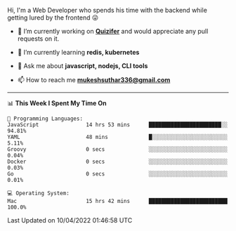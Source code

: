 Hi, I'm a Web Developer who spends his time with the backend while getting lured by the frontend 😜

- 🔭 I’m currently working on **[Quizifer](https://github.com/SutharMukesh/Quizifer/)** and would appreciate any pull requests on it.

- 🌱 I’m currently learning **redis, kubernetes**

- 💬 Ask me about **javascript, nodejs, CLI tools**

- 📫 How to reach me **mukeshsuthar336@gmail.com**

---
<!--START_SECTION:waka-->
📊 **This Week I Spent My Time On** 

```text
💬 Programming Languages: 
JavaScript               14 hrs 53 mins      ███████████████████████░░   94.81% 
YAML                     48 mins             █░░░░░░░░░░░░░░░░░░░░░░░░   5.11% 
Groovy                   0 secs              ░░░░░░░░░░░░░░░░░░░░░░░░░   0.04% 
Docker                   0 secs              ░░░░░░░░░░░░░░░░░░░░░░░░░   0.03% 
Go                       0 secs              ░░░░░░░░░░░░░░░░░░░░░░░░░   0.01%

💻 Operating System: 
Mac                      15 hrs 42 mins      █████████████████████████   100.0%

```


 Last Updated on 10/04/2022 01:46:58 UTC
<!--END_SECTION:waka-->
